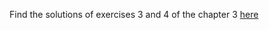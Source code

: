 Find the solutions of exercises 3 and 4 of the chapter 3 [here](https://github.com/KarimABOUSSELHAM/practical_mlops_ch3)
